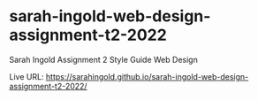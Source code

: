 # sarah-ingold-web-design-assignment-t2-2022
Sarah Ingold Assignment 2 Style Guide Web Design

Live URL: https://sarahingold.github.io/sarah-ingold-web-design-assignment-t2-2022/